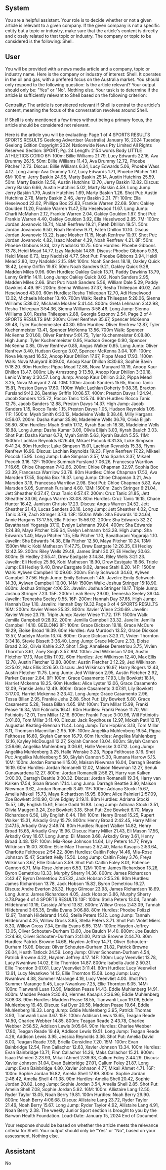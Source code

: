 ## System

You are a helpful assistant. Your role is to decide whether or not a given article is relevant to a given company. If the given company is not a specific entity but a topic or industry, make sure that the article's content is directly and closely related to that topic or industry. The company or topic to be considered is the following: Shell.

## User


You will be provided with a news media article and a company, topic or industry name. Here is the company or industry of interest: Shell. It operates in the oil and gas, with a prefered focus on the Australia market. You should only respond to the following question: Is the article relevant? Your output should only be: "Yes" or "No". Nothing else. Your task is to determine if the article is sufficiently relevant to Shell based on the following criterion:

Centrality: The article is considered relevant if Shell is central to the article's content, meaning the focus of the conversation revolves around Shell.

If Shell is only mentioned a few times without being a primary focus, the article should be considered not relevant.

Here is the article you will be evaluating: Page 1 of 4
SPORTS RESULTS
SPORTS RESULTS
Geelong Advertiser (Australia)
January 16, 2024 Tuesday
Geelong Edition
Copyright 2024 Nationwide News Pty Limited All Rights Reserved
Section: SPORT; Pg. 24
Length: 2154 words
Body
LITTLE ATHLETICS CORIO 6F: 100m: Billie Williams 21.79, Lucy Edwards 22.16, Ava Drummy 26.15. 50m: Billie 
Williams 11.43, Ava Drummy 12.72, Phoebe Pitcher 12.73. Discus: Billie Williams 6.34, Lucy Edwards 5.06, 
Phoebe Wass 4.12. Long Jump: Ava Drummy 1.77, Lucy Edwards 1.71, Phoebe Pitcher 1.61.
6M: 100m: Jerry Baskin 24.95, Marty Baskin 25.14, Austin Hutchins 25.59. 50m: Marty Baskin 12.56, Austin 
Hutchins 12.70, Jerry Baskin 12.82. Discus: Jerry Baskin 6.66, Austin Hutchins 5.02, Marty Baskin 4.59. Long 
Jump: Jerry Baskin 1.79, Austin Hutchins 1.69, Marty Baskin 1.26. Shot Put: Austin Hutchins 2.78, Marty Baskin 
2.46, Jerry Baskin 2.31.
7F: 100m: Ella Heselwood 22.02, Phillipa Box 22.63, Frankie Warren 22.69. 50m: Oakley Goulden 11.20, Frankie 
Warren 11.47, Ella Heselwood 11.67. Long Jump: Charli McMahon 2.12, Frankie Warren 2.04, Oakley Goulden 
1.87. Shot Put: Frankie Warren 4.40, Oakley Goulden 3.92, Ella Heselwood 2.85.
7M: 100m: Jordan Jovanovic 18.74, Noah Renfrew 19.21, Fateh Dhillon 19.51. 50m: Jordan Jovanovic 9.50, Noah 
Renfrew 9.71, Fateh Dhillon 10.10. Discus: Jordan Jovanovic 13.22, Isaac Mosher 11.15, Noah Renfrew 10.97. 
Shot Put: Jordan Jovanovic 4.82, Isaac Mosher 4.39, Noah Renfrew 4.21.
8F: 50m: Phoebe Gibbons 9.34, Izzy Nadolski 10.75. 60m Hurdles: Phoebe Gibbons 13.78, Heidi Mead 14.77, Izzy 
Nadolski 14.89. Discus: Phoebe Gibbons 9.38, Heidi Mead 6.73, Izzy Nadolski 4.77. Shot Put: Phoebe Gibbons 
3.94, Heidi Mead 2.80, Izzy Nadolski 2.15.
8M: 100m: Noah Sanders 18.18, Oakley Quick 18.42, Lenny Griffin 19.87. 50m: Noah Sanders 9.21, Oakley Quick 
9.28, Madden Miles 9.96. 60m Hurdles: Oakley Quick 13.71, Paddy Dawkins 13.79, Lenny Griffin 14.11. Long 
Jump: Oakley Quick 3.02, Noah Sanders 2.95, Madden Miles 2.66. Shot Put: Noah Sanders 5.56, William Dale 
5.29, Paddy Dawkins 4.49.
9F: 200m: Sienna Williams 37.37, Resha Thileepan 40.02, Adi Heselwood 43.03. 60m Hurdles: Resha Thileepan 
12.70, Adi Heselwood 13.02, Michaela Mosher 13.40. 700m Walk: Resha Thileepan 5:28.06, Sienna Williams 
5:38.02, Michaela Mosher 5:41.44. 800m: Greta Lehmann 3:42.98, Resha Thileepan 3:54.36, Sienna Williams 
3:58.46. Long Jump: Sienna Williams 3.01, Resha Thileepan 2.88, Georgia Sezonov 2.54.
Page 2 of 4
SPORTS RESULTS
9M: 200m: Oliver Renfrew 35.67, Spencer McKenna 39.48, Tyler Kuchenmeister 40.30. 60m Hurdles: Oliver 
Renfrew 12.87, Tyler Kuchenmeister 13.41, Spencer McKenna 13.56. 700m Walk: Spencer McKenna 5:01.60, 
Oliver Renfrew 5:01.75, Tyler Kuchenmeister 6:08.80. High Jump: Tyler Kuchenmeister 0.95, Hudson George 0.90, 
Spencer McKenna 0.85, Oliver Renfrew 0.85, Angus Walker 0.85. Long Jump: Oliver Renfrew 3.40, Hudson 
George 3.07, Spencer McKenna 3.04.
10F: 100m: Nova Munyard 16.52, Anoop Kaur Dhillon 17.67, Pippa Mead 17.93. 1100m Walk: Nova Munyard 
8:09.00, Anoop Kaur Dhillon 8:30.63, Sophie Bavin 9:18.20. 60m Hurdles: Pippa Mead 12.88, Nova Munyard 13.19, 
Anoop Kaur Dhillon 13.47. 800m: Lily Armstrong 3:13.50, Anoop Kaur Dhillon 3:30.18, Lenix Witney 3:30.57. Long 
Jump: Anoop Kaur Dhillon 3.32, Pippa Mead 3.25, Nova Munyard 2.74.
10M: 100m: Jacob Sanders 15.65, Rocco Tanic 15.81, Preston Davys 17.60. 1100m Walk: Lachlan Doherty 
9:38.36, Braxton Fursland 9:42.26, Bentley Griffin 10:06.57. 400m: Preston Davys 1:24.94, Jacob Sanders 1:25.72, 
Rocco Tanic 1:25.74. 60m Hurdles: Rocco Tanic 12.75, Jacob Sanders 12.88, Preston Davys 14.37. High Jump: 
Jacob Sanders 1.15, Rocco Tanic 1.15, Preston Davys 1.05, Hudson Reynolds 1.05.
11F: 1500m: Myah Smith 6:33.12, Madeleine Wells 6:38.46, Milly Hargans 6:56.07. 200m: Dasha Kumar 35.86, 
Madeleine Wells 36.76, Olivia Elijah 36.80. 80m Hurdles: Myah Smith 17.12, Kyrah Baulch 18.38, Madeleine Wells 
18.88. Long Jump: Dasha Kumar 3.09, Olivia Elijah 3.03, Kyrah Baulch 3.03. Shot Put: Dasha Kumar 6.78, Myah 
Smith 5.63, Kyrah Baulch 5.55.
11M: 1500m: Lachlan Reynolds 6:26.46, Mikael Pocock 6:31.35, Luke Simpson 6:41.24. 80m Hurdles: Luke 
Simpson 15.01, Lachlan Reynolds 15.38, Flynn Renfrew 16.96. Discus: Lachlan Reynolds 19.23, Flynn Renfrew 
17.22, Mikael Pocock 15.95. Long Jump: Luke Simpson 3.57, Max Sparks 3.37, Mikael Pocock 3.16.
12F: 1500m: Summah Fursland 7:06.26, Francesca Warrilow 7:16.65, Chloe Chapman 7:42.66. 200m: Chloe 
Chapman 32.97, Sophia Box 33.39, Francesca Warrilow 33.78. 80m Hurdles: Chloe Chapman 17.53, Ava Marsden 
17.55, Sophia Box 19.37. Long Jump: Chloe Chapman 3.21, Ava Marsden 3.19, Francesca Warrilow 2.98. Shot 
Put: Chloe Chapman 5.83, Ava Marsden 5.05, Summah Fursland 4.60.
12M: 1500m: Zach Stringer 6:21.04, Jett Sheather 6:37.47, Cruz Tanic 6:57.47. 200m: Cruz Tanic 31.85, Jett 
Sheather 33.06, Angus Warren 33.08. 80m Hurdles: Cruz Tanic 16.15, Chace Hunter 16.42, Jamison Christo 
17.23. Discus: Angus Warren 24.52, Jett Sheather 21.43, Lucas Sanders 20.16. Long Jump: Jett Sheather 4.02, 
Cruz Tanic 3.79, Zach Stringer 3.74.
13F: 1500m Walk: Sha Edwards 10:24.64, Annie Hargans 13:17.55, Ella Pitcher 15:56.92. 200m: Sha Edwards 
32.27, Bavatharani Yogaraja 37.10, Evelyn Lehmann 39.84. 400m: Sha Edwards 1:24.88, Maya Pitcher 1:39.64, 
Evelyn Lehmann 1:43.28. High Jump: Sha Edwards 1.40, Maya Pitcher 1.15, Ella Pitcher 1.10, Bavatharani 
Yogaraja 1.10. Javelin: Sha Edwards 14.38, Ella Pitcher 12.50, Maya Pitcher 10.24.
13M: 1500m Walk: Kobi Matheson 11:47.75, Drew Eastgate 12:26.35, Eli Hedley 12:42.59. 200m: Riley Wells 
29.48, James Stahl 30.27, Eli Hedley 30.63. 800m: Eli Hedley 2:55.41, Drew Eastgate 3:14.84, Riley Wells 3:21.23. 
Javelin: Eli Hedley 25.86, Kobi Matheson 18.90, Drew Eastgate 18.66. Triple Jump: Eli Hedley 9.40, Drew Eastgate 
9.02, James Stahl 8.20.
14F: 1500m Walk: Aylwen Campbell 10:09.60. 200m: Emily Schwuch 34.63, Aylwen Campbell 37.56. High Jump: 
Emily Schwuch 1.45. Javelin: Emily Schwuch 14.30, Aylwen Campbell 10.00.
14M: 1500m Walk: Joshua Stringer 15:18.90. 800m: Joshua Stringer 4:06.52. Javelin: Joshua Stringer 18.17. Triple 
Jump: Joshua Stringer 7.23.
15F: 200m: Leah Berry 29.00, Teenesha Seeley 39.04. Javelin: Teenesha Seeley 9.55.
16F: 200m: Hannah Day 37.65. High Jump: Hannah Day 1.10. Javelin: Hannah Day 19.32.Page 3 of 4
SPORTS RESULTS
16M: 200m: Xavier Wiese 25.32. 800m: Xavier Wiese 2:30.69. Javelin: Xavier Wiese 23.79. Triple Jump: Xavier 
Wiese 11.72.
17F: 1500m Walk: Jemilla Campbell 9:28.92. 200m: Jemilla Campbell 33.32. Javelin: Jemilla Campbell 14.10.
GEELONG 8F: 100m: Grace Dickson 19.18, Grace McCure 19.29, Eloise Broad 19.39. 60m Hurdles: Ava Murdoch 
13.52, Grace Dickson 13.57, Madelyn Martin 13.74. 800m: Grace Dickson 3:23.71, Vivien Thornton 3:34.18, Stevie 
Bissett 3:36.40. Long Jump: Grace McCure 2.33, Eloise Broad 2.32, Olivia Kahle 2.27. Shot 1.5kg: Annaliese 
Demetriou 3.75, Vivien Thornton 3.61, Zoey Singh 3.57.
8M: 100m: Jed Wilkinson 17.06, Austin Fletcher 17.13, Max Ellis 17.92. 60m Hurdles: Jed Wilkinson 12.40, Max 
Ellis 12.78, Austin Fletcher 12.80. 800m: Austin Fletcher 3:12.29, Jed Wilkinson 3:25.02, Max Ellis 3:26.50. Discus: 
Jed Wilkinson 16.97, Harry Rogers 12.43, Austin Fletcher 11.75. Long Jump: Jed Wilkinson 2.95, Austin Fletcher 
2.92, Parker Cassar 2.84.
9F: 100m: Grace Casamento 17.93, Lily Bowkett 18.14, Harriet Mckenna 18.25. 60m Hurdles: Alice Lyster 12.06, 
Grace Casamento 12.09, Frankie Jehu 12.49. 800m: Grace Casamento 3:07.81, Lily Bowkett 3:17.00, Harriet 
Mckenna 3:23.42. Long Jump: Grace Casamento 2.96, Tessa Billan 2.95, Frankie Jehu 2.88. Shot Put: Lily Bowkett 
5.80, Grace Casamento 5.28, Tessa Billan 4.65.
9M: 100m: Tom Millar 15.99, Franki Pease 16.34, Will Fotiniotis 16.41. 60m Hurdles: Franki Pease 11.70, Will 
Fotiniotis 12.01, Tom Millar 12.16. 800m: Franki Pease 3:00.96, Will Fotiniotis 3:01.60, Tom Millar 3:11.40. Discus: 
Jack Roydhouse 12.97, Moksh Patil 12.17, Augustus Keating-Brennan 11.44. Long Jump: Tom Hopkins 3.13, Tom 
Millar 3.11, Thomson Macmillan 2.95.
10F: 100m: Angelika Muhlenberg 16.54, Pippa Felthouse 16.60, Skylah Cannon 16.79. 60m Hurdles: Angelika 
Muhlenberg 12.16, Kayley McDougall 12.27, Skylah Cannon 13.04. 800m: Skylah Cannon 2:56.66, Angelika 
Muhlenberg 3:06.61, Halle Wenske 3:07.12. Long Jump: Angelika Muhlenberg 3.25, Halle Wenske 3.23, Pippa 
Felthouse 3.16. Shot Put: Angelika Muhlenberg 5.50, Skylah Cannon 5.30, Rumana Harrow 5.15.
10M: 100m: Jordan Romanelli 15.00, Maison Niewman 16.04, Darragh Beattie 16.19. 60m Hurdles: Jordan 
Romanelli 12.02, Maison Niewman 12.27, Senuk Gunawardena 12.27. 800m: Jordan Romanelli 2:56.21, Harry van 
Kalken 3:00.00, Darragh Beattie 3:00.32. Discus: Jordan Romanelli 19.34, Harry van Kalken 17.54, Sloan Broom 
17.14. Long Jump: Darragh Beattie 3.80, Maison Niewman 3.62, Jordan Romanelli 3.49.
11F: 100m: Adriana Stocki 15.67, Amelia Miskell 15.73, Maya Richardson 15.95. 800m: Alice Palmieri 2:57.09, Zoe 
Bowkett 3:10.90, Olive Edgley 3:19.11. 80m Hurdles: Adriana Stocki 15.57, Lilly English 15.61, Eloise Gadd 16.88. 
Long Jump: Adriana Stocki 3.51, Olivia Maugeri 3.24, Zoe Bowkett 3.18. Shot Put: Zoe Bowkett 6.70, Maya 
Richardson 6.56, Lilly English 6.44.
11M: 100m: Henry Broad 15.25, Rupert Walker 15.31, Arkadiy Gray 15.79. 800m: Henry Broad 2:42.45, Harry 
Miller 2:47.15, Arkadiy Gray 2:49.74. 80m Hurdles: Rupert Walker 14.82, Henry Broad 15.65, Arkadiy Gray 15.96. 
Discus: Harry Miller 21.43, Eli Mason 17.56, Arkadiy Gray 16.67. Long Jump: Eli Mason 3.68, Arkadiy Gray 3.61, 
Henry Broad 3.48.
12F: 100m: Mia-Rose Johnson 14.64, Lily Peters 14.77, Freya Wilkinson 15.00. 800m: Elsie-Mae Thomas 2:52.40, 
Maria Kasapis 2:53.64, Charlotte Felthouse 2:54.22. 80m Hurdles: Caitlin Foley 14.46, Mia-Rose Johnson 15.47, 
Scarlett Kelly 15.50. Long Jump: Caitlin Foley 3.76, Freya Wilkinson 3.67, Ellie Dickson 3.59. Shot Put: Caitlin 
Foley 8.01, Patience Cannon 6.71, Mia-Rose Johnson 6.53.
12M: 100m: James Richardson 13.28, Byron Demetriou 13.33, Murphy Sherry 14.36. 800m: James Richardson 
2:43.47, Byron Demetriou 2:47.32, Jack Hobson 2:55.26. 80m Hurdles: James Richardson 13.78, Jack Hobson 
15.82, Byron Demetriou 16.27. Discus: Andre Everton 26.32, Hugo Gilmour 23.98, James Richardson 18.69. Long 
Jump: James Richardson 4.05, Jack Hobson 3.86, Murphy Sherry 3.78.Page 4 of 4
SPORTS RESULTS
13F: 100m: Stella Peters 13.04, Tannah Hildebrand 13.19, Cassidy Alford 13.82. 800m: Willow Gross 2:43.09, 
Tannah Hildebrand 3:05.35, Emilia Evans 3:06.88. 80m Hurdles: Phoebe Polizzi 12.97, Tannah Hildebrand 14.63, 
Stella Peters 15.12. Long Jump: Tannah Hildebrand 4.25, Willow Gross 3.85, Stella Peters 3.71. Shot Put: Violet 
Miers 8.30, Willow Gross 7.34, Emilia Evans 6.65.
13M: 100m: Hayden Jeffrey 13.05, Oliver Schouten-Durham 13.60, Joe Baulch 14.40. 800m: Joe Baulch 2:24.93, 
Oliver Schouten-Durham 2:41.00, Patrick Browne 2:44.70. 80m Hurdles: Patrick Browne 14.68, Hayden Jeffrey 
14.71, Oliver Schouten-Durham 15.06. Discus: Oliver Schouten-Durham 31.82, Patrick Browne 26.04, Heath 
Tatlock 24.59. Long Jump: Oliver Schouten-Durham 4.54, Patrick Browne 4.22, Hayden Jeffrey 4.17.
14F: 100m: Lucy Veenvliet 13.78, Lucy Nwankwo 14.02, Ellie Thornton 14.87. 800m: Isabella Judd 2:50.31, Ellie 
Thornton 3:07.61, Lucy Veenvliet 3:11.41. 80m Hurdles: Lucy Veenvliet 13.61, Lucy Nwankwo 14.13, Ellie Thornton 
15.08. Long Jump: Lucy Nwankwo 4.38, Summer Marange 4.19, Lucy Veenvliet 4.00. Shot Put: Summer Marange 
9.45, Lucy Nwankwo 7.25, Ellie Thornton 6.05.
14M: 100m: Tianwanli Luan 13.90, Madden Pease 14.43, Eddie Muhlenberg 14.91. 800m: Madden Pease 2:30.40, 
Hermes Kasapis 2:36.96, Eddie Muhlenberg 3:08.08. 90m Hurdles: Madden Pease 18.55, Tianwanli Luan 19.06, 
Eddie Muhlenberg 19.48. Discus: Kai Dyer 20.58, Madden Pease 19.64, Eddie Muhlenberg 18.33. Long Jump: 
Eddie Muhlenberg 3.95, Patrick Thomas 3.93, Tianwanli Luan 3.67.
15F: 100m: Addison Lewis 13.65, Teagan Reade 14.50, Charlee Webber 14.85. 800m: Teagan Reade 2:43.78, 
Charlee Webber 2:58.52, Addison Lewis 3:05.64. 90m Hurdles: Charlee Webber 17.80, Teagan Reade 19.49, 
Addison Lewis 19.51. Long Jump: Teagan Reade 4.29, Addison Lewis 3.95, Jessica Reynolds 3.36. Shot Put: 
Amelia David 8.00, Teagan Reade 7.59, Briella Considine 7.20.
15M: 100m: Evan Bainbridge 12.54, Finn Callachor 12.63, Xavier Johnson 13.34. 100m Hurdles: Evan Bainbridge 
13.71, Finn Callachor 14.26, Maks Callachor 15.21. 800m: Isaac Palmieri 2:23.93, Mikail Ahmet 2:39.93, Callum 
Foley 2:44.29. Discus: Xavier Johnson 31.04, Evan Bainbridge 27.01, Callum Foley 21.87. Long Jump: Evan 
Bainbridge 4.80, Xavier Johnson 4.77, Mikail Ahmet 4.71.
16F: 100m: Sophie Jordan 16.82, Amelia Shell 17.89. 800m: Sophie Jordan 2:48.42, Amelia Shell 4:11.38. 90m 
Hurdles: Amelia Shell 20.42, Sophie Jordan 20.82. Long Jump: Sophie Jordan 3.54, Amelia Shell 2.85. Shot Put: 
Amelia Shell 7.08, Sophie Jordan 5.92.
16M: 100m: Allistaire Lang 12.50, Ryder Taylor 13.05, Noah Berry 19.81. 100m Hurdles: Noah Berry 29.90. 800m: 
Noah Berry 4:06.68. Discus: Allistaire Lang 23.72, Ryder Taylor 21.46, Noah Berry 15.67. Long Jump: Ryder Taylor 
4.92, Allistaire Lang 4.91, Noah Berry 2.38.
The weekly Junior Sport section is brought to you by the Barwon Health Foundation.
Load-Date: January 15, 2024
End of Document

Your response should be based on whether the article meets the relevance criteria for Shell.
Your output should only be "Yes" or "No", based on your assessment. Nothing else.
            

## Assistant

No

